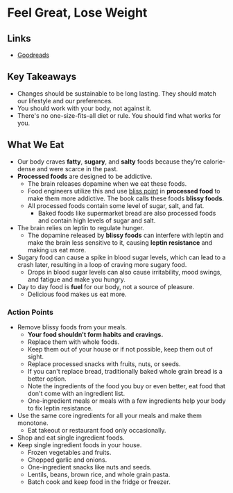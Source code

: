 # Feel Great, Lose Weight

## Links

- [Goodreads](https://www.goodreads.com/book/show/55981580-feel-great-lose-weight)

## Key Takeaways

- Changes should be sustainable to be long lasting. They should match our lifestyle and our preferences.
- You should work with your body, not against it.
- There's no one-size-fits-all diet or rule. You should find what works for you.

## What We Eat

- Our body craves **fatty**, **sugary**, and **salty** foods because they're calorie-dense and were scarce in the past.
- **Processed foods** are designed to be addictive.
  - The brain releases dopamine when we eat these foods.
  - Food engineers utilize this and use [bliss point](https://en.wikipedia.org/wiki/Bliss_point_(food)) in **processed food** to make them more addictive. The book calls these foods **blissy foods**.
  - All processed foods contain some level of sugar, salt, and fat.
    - Baked foods like supermarket bread are also processed foods and contain high levels of sugar and salt.
- The brain relies on leptin to regulate hunger.
  - The dopamine released by **blissy foods** can interfere with leptin and make the brain less sensitive to it, causing **leptin resistance** and making us eat more.
- Sugary food can cause a spike in blood sugar levels, which can lead to a crash later, resulting in a loop of craving more sugary food.
  - Drops in blood sugar levels can also cause irritability, mood swings, and fatigue and make you hungry.
- Day to day food is **fuel** for our body, not a source of pleasure.
  - Delicious food makes us eat more.

### Action Points

- Remove blissy foods from your meals.
  - **Your food shouldn't form habits and cravings.**
  - Replace them with whole foods.
  - Keep them out of your house or if not possible, keep them out of sight.
  - Replace processed snacks with fruits, nuts, or seeds.
  - If you can't replace bread, traditionally baked whole grain bread is a better option.
  - Note the ingredients of the food you buy or even better, eat food that don't come with an ingredient list.
  - One-ingredient meals or meals with a few ingredients help your body to fix leptin resistance.
- Use the same core ingredients for all your meals and make them monotone.
  - Eat takeout or restaurant food only occasionally.
- Shop and eat single ingredient foods.
- Keep single ingredient foods in your house.
  - Frozen vegetables and fruits.
  - Chopped garlic and onions.
  - One-ingredient snacks like nuts and seeds.
  - Lentils, beans, brown rice, and whole grain pasta.
  - Batch cook and keep food in the fridge or freezer.
